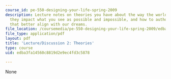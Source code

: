 ```yaml
---
course_id: pe-550-designing-your-life-spring-2009
description: Lecture notes on theories you have about the way the world works, how
  they impact what you see as possible and impossible, and how to author new theories
  that better align with our dreams.
file_location: /coursemedia/pe-550-designing-your-life-spring-2009/edba3fa14560c8819d2e9ec4fd3c5878_MITPE_550iap09_s09_lec02.pdf
file_type: application/pdf
layout: pdf
title: 'Lecture/Discussion 2: Theories'
type: course
uid: edba3fa14560c8819d2e9ec4fd3c5878

---
```

None